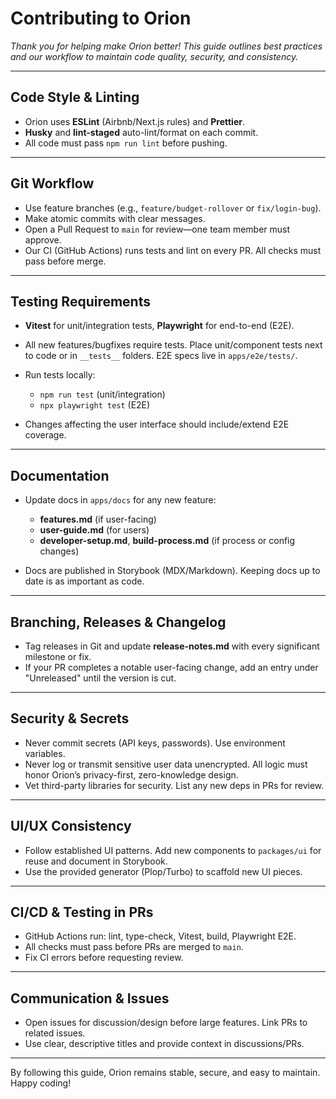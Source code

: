 # Contributing to Orion

_Thank you for helping make Orion better! This guide outlines best practices and our workflow to maintain code quality, security, and consistency._

---

## Code Style & Linting

- Orion uses **ESLint** (Airbnb/Next.js rules) and **Prettier**.
- **Husky** and **lint-staged** auto-lint/format on each commit.
- All code must pass `npm run lint` before pushing.

---

## Git Workflow

- Use feature branches (e.g., `feature/budget-rollover` or `fix/login-bug`).
- Make atomic commits with clear messages.
- Open a Pull Request to `main` for review—one team member must approve.
- Our CI (GitHub Actions) runs tests and lint on every PR. All checks must pass before merge.

---

## Testing Requirements

- **Vitest** for unit/integration tests, **Playwright** for end-to-end (E2E).
- All new features/bugfixes require tests. Place unit/component tests next to code or in `__tests__` folders. E2E specs live in `apps/e2e/tests/`.
- Run tests locally:

  - `npm run test` (unit/integration)
  - `npx playwright test` (E2E)

- Changes affecting the user interface should include/extend E2E coverage.

---

## Documentation

- Update docs in `apps/docs` for any new feature:

  - **features.md** (if user-facing)
  - **user-guide.md** (for users)
  - **developer-setup.md**, **build-process.md** (if process or config changes)

- Docs are published in Storybook (MDX/Markdown). Keeping docs up to date is as important as code.

---

## Branching, Releases & Changelog

- Tag releases in Git and update **release-notes.md** with every significant milestone or fix.
- If your PR completes a notable user-facing change, add an entry under "Unreleased" until the version is cut.

---

## Security & Secrets

- Never commit secrets (API keys, passwords). Use environment variables.
- Never log or transmit sensitive user data unencrypted. All logic must honor Orion’s privacy-first, zero-knowledge design.
- Vet third-party libraries for security. List any new deps in PRs for review.

---

## UI/UX Consistency

- Follow established UI patterns. Add new components to `packages/ui` for reuse and document in Storybook.
- Use the provided generator (Plop/Turbo) to scaffold new UI pieces.

---

## CI/CD & Testing in PRs

- GitHub Actions run: lint, type-check, Vitest, build, Playwright E2E.
- All checks must pass before PRs are merged to `main`.
- Fix CI errors before requesting review.

---

## Communication & Issues

- Open issues for discussion/design before large features. Link PRs to related issues.
- Use clear, descriptive titles and provide context in discussions/PRs.

---

By following this guide, Orion remains stable, secure, and easy to maintain. Happy coding!
